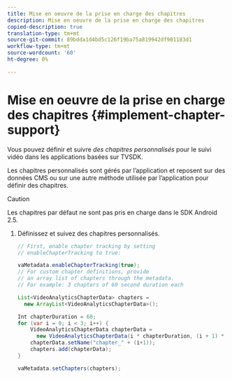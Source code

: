 ```yaml
---
title: Mise en oeuvre de la prise en charge des chapitres
description: Mise en oeuvre de la prise en charge des chapitres
copied-description: true
translation-type: tm+mt
source-git-commit: 89bdda1d4bd5c126f19ba75a819942df901183d1
workflow-type: tm+mt
source-wordcount: '60'
ht-degree: 0%

---
```



# Mise en oeuvre de la prise en charge des chapitres {#implement-chapter-support}

Vous pouvez définir et suivre *des chapitres personnalisés* pour le suivi vidéo dans les applications basées sur TVSDK.

Les chapitres personnalisés sont gérés par l’application et reposent sur des données CMS ou sur une autre méthode utilisée par l’application pour définir des chapitres.

>[!CAUTION]
>
>Les chapitres par défaut ne sont pas pris en charge dans le SDK Android 2.5.

1. Définissez et suivez des chapitres personnalisés.

   ```java
   // First, enable chapter tracking by setting   
   // enableChapterTracking to true: 
   
   vaMetadata.enableChapterTracking(true); 
   // For custom chapter definitions, provide  
   // an array list of chapters through the metadata. 
   // For example: 3 chapters of 60 second duration each 
   
   List<VideoAnalyticsChapterData> chapters =  
     new ArrayList<VideoAnalyticsChapterData>(); 
   
   Int chapterDuration = 60; 
   for (var i = 0; i < 3; i++) { 
       VideoAnalyticsChapterData chapterData =  
         new VideoAnalyticsChapterData(i * chapterDuration, (i + 1) * chapterDuration);  
       chapterData.setName("chapter_" + (i+1)); 
       chapters.add(chapterData); 
   } 
   
   vaMetadata.setChapters(chapters); 
   ```

